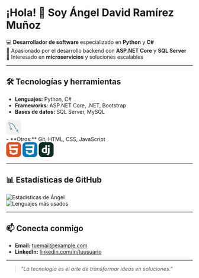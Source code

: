 # ¡Hola! 👋 Soy Ángel David Ramírez Muñoz

💻 **Desarrollador de software** especializado en **Python** y **C#**  
🚀 Apasionado por el desarrollo backend con **ASP.NET Core** y **SQL Server**  
🎯 Interesado en **microservicios** y soluciones escalables

---

## 🛠 Tecnologías y herramientas
- **Lenguajes:** Python, C#
- **Frameworks:** ASP.NET Core, .NET, Bootstrap
- **Bases de datos:** SQL Server, MySQL
<div>
<img src="mysql.svg" width="40" height="40" />
</div>
- **Otros:** Git, HTML, CSS, JavaScript
<div>
<img src="html5.svg" width="40" height="40" />
<img src="css.svg" width="40" height="40" />
<img src="django.svg" width="40" height="40" />
</div>

---

## 📊 Estadísticas de GitHub
![Estadísticas de Ángel](https://github-readme-stats.vercel.app/api?username=TU_USUARIO&show_icons=true&theme=tokyonight)  
![Lenguajes más usados](https://github-readme-stats.vercel.app/api/top-langs/?username=TU_USUARIO&layout=compact&theme=tokyonight)

---

## 📫 Conecta conmigo
- **Email:** [tuemail@example.com](mailto:tuemail@example.com)  
- **LinkedIn:** [linkedin.com/in/tuusuario](https://linkedin.com/in/tuusuario)

---

> *"La tecnología es el arte de transformar ideas en soluciones."*

